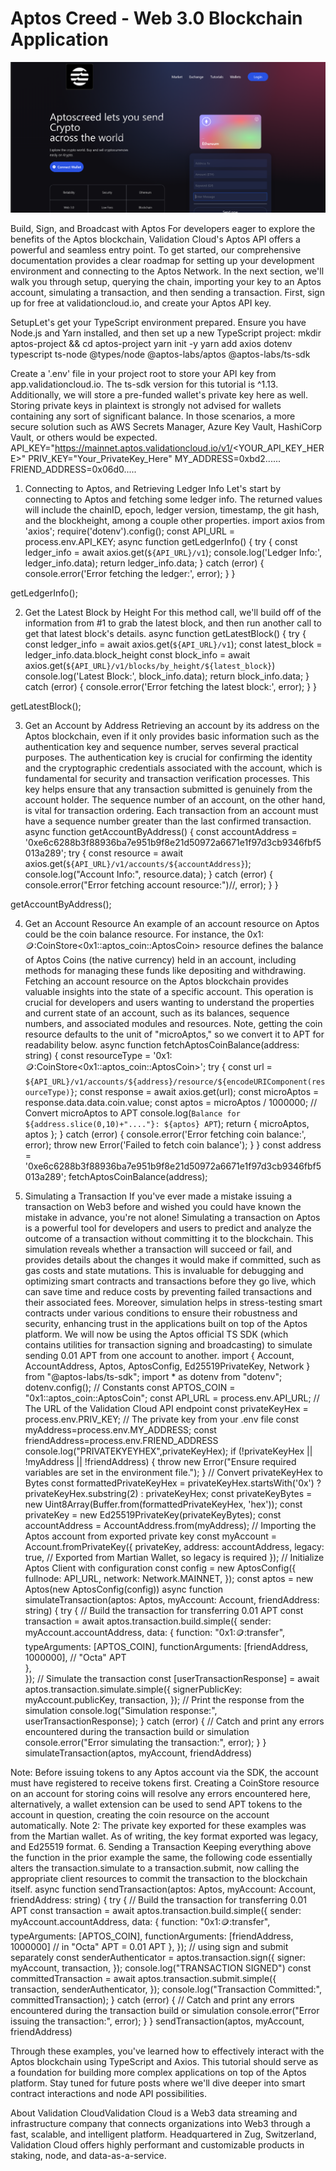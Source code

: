 # Aptos Creed - Web 3.0 Blockchain Application
![Aptoscreed](https://github.com/Thycrescendo/Aptos-Creed/blob/main/client/aptt.png)

Build, Sign, and Broadcast with Aptos
For developers eager to explore the benefits of the Aptos blockchain, Validation Cloud's Aptos API offers a powerful and seamless entry point.
To get started, our comprehensive documentation provides a clear roadmap for setting up your development environment and connecting to the Aptos Network. In the next section, we'll walk you through setup, querying the chain, importing your key to an Aptos account, simulating a transaction, and then sending a transaction. First, sign up for free at validationcloud.io, and create your Aptos API key.

SetupLet's get your TypeScript environment prepared. Ensure you have Node.js and Yarn installed, and then set up a new TypeScript project:
mkdir aptos-project && cd aptos-project
yarn init -y
yarn add axios dotenv typescript ts-node @types/node @aptos-labs/aptos @aptos-labs/ts-sdk

Create a '.env' file in your project root to store your API key from app.validationcloud.io.
The ts-sdk version for this tutorial is ^1.13. Additionally, we will store a pre-funded wallet's private key here as well. Storing private keys in plaintext is strongly not advised for wallets containing any sort of significant balance. In those scenarios, a more secure solution such as AWS Secrets Manager, Azure Key Vault, HashiCorp Vault, or others would be expected.
API_KEY="https://mainnet.aptos.validationcloud.io/v1/<YOUR_API_KEY_HERE>"
PRIV_KEY="Your_PrivateKey_Here" 
MY_ADDRESS=0xbd2......
FRIEND_ADDRESS=0x06d0.....

1. Connecting to Aptos, and Retrieving Ledger Info
Let's start by connecting to Aptos and fetching some ledger info. The returned values will include the chainID, epoch, ledger version, timestamp, the git hash, and the blockheight, among a couple other properties.
import axios from 'axios';
require('dotenv').config();
const API_URL = process.env.API_KEY;
async function getLedgerInfo() {
    try {
      const ledger_info = await axios.get(`${API_URL}/v1`);
      console.log('Ledger Info:', ledger_info.data);
      return ledger_info.data;
    } catch (error) {
      console.error('Error fetching the ledger:', error);
    }
  }
  
getLedgerInfo();

2. Get the Latest Block by Height
For this method call, we'll build off of the information from #1 to grab the latest block, and then run another call to get that latest block's details.
async function getLatestBlock() {
    try {
      const ledger_info = await axios.get(`${API_URL}/v1`);
      const latest_block = ledger_info.data.block_height
      const block_info = await axios.get(`${API_URL}/v1/blocks/by_height/${latest_block}`)
      console.log('Latest Block:', block_info.data);
      return block_info.data;
    } catch (error) {
      console.error('Error fetching the latest block:', error);
    }
  }
  
getLatestBlock();

3. Get an Account by Address
Retrieving an account by its address on the Aptos blockchain, even if it only provides basic information such as the authentication key and sequence number, serves several practical purposes. The authentication key is crucial for confirming the identity and the cryptographic credentials associated with the account, which is fundamental for security and transaction verification processes. This key helps ensure that any transaction submitted is genuinely from the account holder. The sequence number of an account, on the other hand, is vital for transaction ordering. Each transaction from an account must have a sequence number greater than the last confirmed transaction.
async function getAccountByAddress() {
    const accountAddress = '0xe6c6288b3f88936ba7e951b9f8e21d50972a6671e1f97d3cb9346fbf5013a289';
    try {
      const resource = await axios.get(`${API_URL}/v1/accounts/${accountAddress}`);
      console.log("Account Info:", resource.data);
    } catch (error) {
      console.error("Error fetching account resource:")//, error);
    }
  }
  
getAccountByAddress();

4. Get an Account Resource
An example of an account resource on Aptos could be the coin balance resource.
For instance, the 0x1::coin::CoinStore<0x1::aptos_coin::AptosCoin> resource defines the balance of Aptos Coins (the native currency) held in an account, including methods for managing these funds like depositing and withdrawing. Fetching an account resource on the Aptos blockchain provides valuable insights into the state of a specific account. This operation is crucial for developers and users wanting to understand the properties and current state of an account, such as its balances, sequence numbers, and associated modules and resources.
Note, getting the coin resource defaults to the unit of "microAptos," so we convert it to APT for readability below.
async function fetchAptosCoinBalance(address: string) {
    const resourceType = '0x1::coin::CoinStore<0x1::aptos_coin::AptosCoin>';
    try {
        const url = `${API_URL}/v1/accounts/${address}/resource/${encodeURIComponent(resourceType)}`;
        const response = await axios.get(url);
        const microAptos = response.data.data.coin.value;
        const aptos = microAptos / 1000000;  // Convert microAptos to APT
        console.log(`Balance for ${address.slice(0,10)+"...."}: ${aptos} APT`);
        return { microAptos, aptos };
    } catch (error) {
        console.error('Error fetching coin balance:', error);
        throw new Error('Failed to fetch coin balance');
    }
}
const address = '0xe6c6288b3f88936ba7e951b9f8e21d50972a6671e1f97d3cb9346fbf5013a289';
fetchAptosCoinBalance(address);

5. Simulating a Transaction
If you've ever made a mistake issuing a transaction on Web3 before and wished you could have known the mistake in advance, you're not alone!
Simulating a transaction on Aptos is a powerful tool for developers and users to predict and analyze the outcome of a transaction without committing it to the blockchain. This simulation reveals whether a transaction will succeed or fail, and provides details about the changes it would make if committed, such as gas costs and state mutations. This is invaluable for debugging and optimizing smart contracts and transactions before they go live, which can save time and reduce costs by preventing failed transactions and their associated fees. Moreover, simulation helps in stress-testing smart contracts under various conditions to ensure their robustness and security, enhancing trust in the applications built on top of the Aptos platform.
We will now be using the Aptos official TS SDK (which contains utilities for transaction signing and broadcasting) to simulate sending 0.01 APT from one account to another.
import { 
    Account, AccountAddress, 
    Aptos, AptosConfig, 
    Ed25519PrivateKey, Network } 
    from "@aptos-labs/ts-sdk";
import * as dotenv from "dotenv";
dotenv.config();
// Constants
const APTOS_COIN = "0x1::aptos_coin::AptosCoin";
const API_URL = process.env.API_URL; // The URL of the Validation Cloud API endpoint
const privateKeyHex = process.env.PRIV_KEY; // The private key from your .env file
const myAddress=process.env.MY_ADDRESS;
const friendAddress=process.env.FRIEND_ADDRESS
console.log("PRIVATEKYEYHEX",privateKeyHex);
if (!privateKeyHex || !myAddress || !friendAddress) {
    throw new Error("Ensure required variables are set in the environment file.");
}
// Convert privateKeyHex to Bytes
const formattedPrivateKeyHex = privateKeyHex.startsWith('0x') ? privateKeyHex.substring(2) : privateKeyHex;
const privateKeyBytes = new Uint8Array(Buffer.from(formattedPrivateKeyHex, 'hex'));
const privateKey = new Ed25519PrivateKey(privateKeyBytes);
const accountAddress = AccountAddress.from(myAddress);
// Importing the Aptos account from exported private key 
const myAccount = Account.fromPrivateKey({
  privateKey,
  address: accountAddress,
  legacy: true, // Exported from Martian Wallet, so legacy is required
});
// Initialize Aptos Client with configuration
const config = new AptosConfig({
    fullnode: API_URL,
    network: Network.MAINNET,
});
const aptos = new Aptos(new AptosConfig(config))
async function simulateTransaction(aptos: Aptos, myAccount: Account, friendAddress: string) {
    try {
        // Build the transaction for transferring 0.01 APT
        const transaction = await aptos.transaction.build.simple({
            sender: myAccount.accountAddress,
            data: {
                function: "0x1::coin::transfer",
                typeArguments: [APTOS_COIN],
                functionArguments: [friendAddress, 1000000], // "Octa" APT   
            },      
        });
        // Simulate the transaction
        const [userTransactionResponse] = await aptos.transaction.simulate.simple({
            signerPublicKey: myAccount.publicKey,
            transaction,
        });
        // Print the response from the simulation
        console.log("Simulation response:", userTransactionResponse);
    } catch (error) {
        // Catch and print any errors encountered during the transaction build or simulation
        console.error("Error simulating the transaction:", error);
    }
}
simulateTransaction(aptos, myAccount, friendAddress)

Note: Before issuing tokens to any Aptos account via the SDK, the account must have registered to receive tokens first. Creating a CoinStore resource on an account for storing coins will resolve any errors encountered here, alternatively, a wallet extension can be used to send APT tokens to the account in question, creating the coin resource on the account automatically.
Note 2: The private key exported for these examples was from the Martian wallet. As of writing, the key format exported was legacy, and Ed25519 format.
6. Sending a Transaction
Keeping everything above the function in the prior example the same, the following code essentially alters the transaction.simulate to a transaction.submit, now calling the appropriate client resources to commit the transaction to the blockchain itself.
async function sendTransaction(aptos: Aptos, myAccount: Account, friendAddress: string) {
    try {
        // Build the transaction for transferring 0.01 APT
        const transaction = await aptos.transaction.build.simple({
            sender: myAccount.accountAddress,
            data: {
                function: "0x1::coin::transfer",
                typeArguments: [APTOS_COIN],
                functionArguments: [friendAddress, 1000000] // in "Octa" APT = 0.01 APT 
            },
        });
        // using sign and submit separately
        const senderAuthenticator = aptos.transaction.sign({
            signer: myAccount,
            transaction,
        });
        console.log("TRANSACTION SIGNED")
        const committedTransaction = await aptos.transaction.submit.simple({
            transaction,
            senderAuthenticator,
          });
        console.log("Transaction Committed:", committedTransaction);
    } catch (error) {
        // Catch and print any errors encountered during the transaction build or simulation
        console.error("Error issuing the transaction:", error);
    }
}
sendTransaction(aptos, myAccount, friendAddress)

Through these examples, you've learned how to effectively interact with the Aptos blockchain using TypeScript and Axios. This tutorial should serve as a foundation for building more complex applications on top of the Aptos platform. Stay tuned for future posts where we'll dive deeper into smart contract interactions and node API possibilities.

About Validation CloudValidation Cloud is a Web3 data streaming and infrastructure company that connects organizations into Web3 through a fast, scalable, and intelligent platform. Headquartered in Zug, Switzerland, Validation Cloud offers highly performant and customizable products in staking, node, and data-as-a-service.
